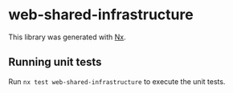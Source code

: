 # web-shared-infrastructure

This library was generated with [Nx](https://nx.dev).

## Running unit tests

Run `nx test web-shared-infrastructure` to execute the unit tests.
